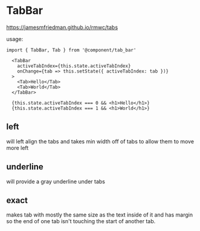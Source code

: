 # TabBar

https://jamesmfriedman.github.io/rmwc/tabs

usage:
```
import { TabBar, Tab } from '@component/tab_bar'

  <TabBar
    activeTabIndex={this.state.activeTabIndex}
    onChange={tab => this.setState({ activeTabIndex: tab })}
  >
    <Tab>Hello</Tab>
    <Tab>World</Tab>
  </TabBar>

  {this.state.activeTabIndex === 0 && <h1>Hello</h1>}
  {this.state.activeTabIndex === 1 && <h1>World</h1>}
```


## left
will left align the tabs and takes min width off of tabs to allow them to move more left

## underline
will provide a gray underline under tabs

## exact
makes tab with mostly the same size as the text inside of it and has margin so the end of one tab isn't touching the start of another tab.
